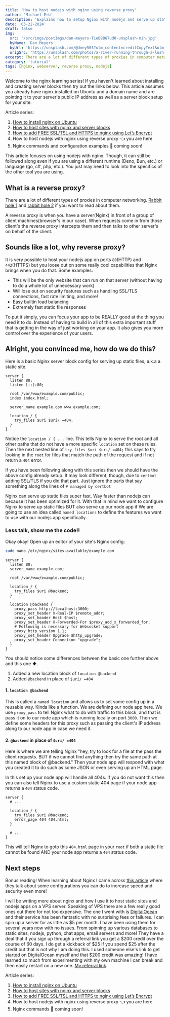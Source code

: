 ```yaml
---
title: 'How to host nodejs with nginx using reverse proxy'
author: 'Michael Erb'
description: 'Explains how to setup Nginx with nodejs and serve up static files too!'
date: '03-22-2024'
draft: false
img:
  src: '/src/imgs/postImgs/dan-meyers-TieB9BG7ud0-unsplash-min.jpg'
  byName: 'Dan Meyers'
  byUrl: 'https://unsplash.com/@dmey503?utm_content=creditCopyText&utm_medium=referral&utm_source=unsplash'
  origSrc: 'https://unsplash.com/photos/a-river-running-through-a-lush-green-field-TieB9BG7ud0?utm_content=creditCopyText&utm_medium=referral&utm_source=unsplash'
excerpt: There are a lot of different types of proxies in computer networking. A reverse proxy is when you have a server(Nginx) in front of a group of client machines(browser's in our case). When requests come in from those client's the reverse proxy intercepts them and then talks to other server's on behalf of the client. It is very possible to host your nodejs app on ports `80`(HTTP) and `443`(HTTPS) but you loose out on some really cool capabilities that Nginx brings when you do that. Some examples...
category: 'tutorial'
tags: [nginx, webserver, reverse proxy, nodejs]
---
```


Welcome to the nginx learning series! If you haven't learned about installing and creating server blocks then try out the links below. This article assumes you already have nginx installed on Ubuntu and a domain name and are pointing it to your server's public IP address as well as a server block setup for your site.

Article series:
1. <a href="/blog/how-to-install-nginx-ubuntu" target="_blank">How to install nginx on Ubuntu</a>
2. <a href="/blog/how-to-host-sites-with-nginx-and-server-blocks" target="_blank">How to host sites with nginx and server blocks</a>
3. <a href="/blog/how-to-add-free-ssltsl-https-to-nginx-using-lets-encrypt" target="_blank">How to add FREE SSL/TSL and HTTPS to nginx using Let’s Encrypt</a>
4. How to host nodejs with nginx using reverse proxy 👈 you are here
5. Nginx commands and configuration examples 🫥 coming soon!

This article focuses on using nodejs with nginx. Though, it can still be followed along even if you are using a different runtime (Deno, Bun, etc.) or language (go, c#, php, etc.). You just may need to look into the specifics of the other tool you are using.

## What is a reverse proxy?

There are a lot of different types of proxies in computer networking. <a href="https://en.wikipedia.org/wiki/Proxy_server" target="_blank">Rabbit hole 1</a> and <a href="https://proxyway.com/guides/types-of-proxies" target="_blank">rabbit hole 2</a> if you want to read about them.

A reverse proxy is when you have a server(Nginx) in front of a group of client machines(browser's in our case). When requests come in from those client's the reverse proxy intercepts them and then talks to other server's on behalf of the client.

## Sounds like a lot, why reverse proxy?

It is very possible to host your nodejs app on ports `80`(HTTP) and `443`(HTTPS) but you loose out on some really cool capabilities that Nginx brings when you do that. Some examples:

* This will be the only website that can run on that server (without having to do a whole lot of unnecessary work)
* Will lose out on security features such as handling SSL/TLS connections, fast rate limiting, and more!
* Easy builtin load balancing
* Extremely fast static file responses

To put it simply, you can focus your app to be REALLY good at the thing you need it to do. Instead of having to build in all of this extra important stuff that is getting in the way of just working on your app. It also gives you more control over the experience of your users.

## Alright, you convinced me, how do we do this?

Here is a basic Nginx server block config for serving up static files, a.k.a a static site.

```nginx
server {
  listen 80;
  listen [::]:80;

  root /var/www/example.com/public;
  index index.html;

  server_name example.com www.example.com;

  location / {
    try_files $uri $uri/ =404;
  }
}
```

Notice the `location / { ...` line. This tells Nginx to serve the root and all other paths that do not have a more specific `location` set on these rules. Then the next nested line of `try_files $uri $uri/ =404;` this says to try looking in the `root` for files that match the path of the request and if not return a `404` error.

If you have been following along with this series then we should have the above config already setup. It may look different, though, due to `certbot` adding SSL/TLS if you did that part. Just ignore the parts that say something along the lines of `# managed by certbot`

Nginx can serve up static files super fast. Way faster than nodejs can because it has been optimized for it. With that in mind we want to configure Nginx to serve up static files BUT also serve up our node app if We are going to use an idea called `named locations` to define the features we want to use with our nodejs app specifically.

### Less talk, show me the code!!

Okay okay! Open up an editor of your site's Nginx config:

```bash
sudo nano /etc/nginx/sites-available/example.com
```

```nginx
server {
  listen 80;
  server_name example.com;

  root /var/www/example.com/public;

  location / {
    try_files $uri @backend;
  }

  location @backend {
    proxy_pass http://localhost:3000;
    proxy_set_header X-Real-IP $remote_addr;
    proxy_set_header Host $host;
    proxy_set_header X-Forwarded-For $proxy_add_x_forwarded_for;
    # Following is necessary for Websocket support
    proxy_http_version 1.1;
    proxy_set_header Upgrade $http_upgrade;
    proxy_set_header Connection "upgrade";
  }
}
```

You should notice some differences between the basic one further above and this one ⬆️.

1. Added a new location block of `location @backend`
2. Added `@backend` in place of `$uri/ =404`

#### 1. `location @backend`

This is called a `named location` and allows us to set some config up in a reusable way. Kinda like a function. We are defining our node app here. We use `proxy_pass` to tell Nginx what to do with traffic to this block, and that is pass it on to our node app which is running locally on port `3000`. Then we define some headers for this proxy such as passing the client's IP address along to our node app in case we need it.

#### 2. `@backend` in place of `$uri/ =404`

Here is where we are telling Nginx "hey, try to look for a file at the pass the client requests. BUT if we cannot find anything then try the same path at this named block of @backend." Then your node app will respond with what you created it to do such as some JSON or even serving up an HTML page.

In this set up your node app will handle all 404s. If you do not want this then you can also tell Nginx to use a custom static 404 page if your node app returns a `404` status code.

```nginx
server {
  # ...

  location / {
    try_files $uri @backend;
    error_page 404 404.html;
  }

  # ...
}
```

This will tell Nginx to goto this `404.html` page in your `root` if both a static file cannot be found AND your node app returns a `404` status code.

## Next steps

Bonus reading! When learning about Nginx I came across <a href="https://www.freecodecamp.org/news/powerful-ways-to-supercharge-your-nginx-server-and-improve-its-performance-a8afdbfde64d/" target="_blank">this article</a> where they talk about some configurations you can do to increase speed and security even more!

I will be writing more about nginx and how I use it to host static sites and nodejs apps on a VPS server. Speaking of VPS there are a few really good ones out there for not too expensive. The one I went with is [DigitalOcean](https://m.do.co/c/5274752299b2) and their service has been fantastic with no surprising fees or failures. I can spin up a server for as little as $5 per month. I have been using them for several years now with no issues. From spinning up various databases to static sites, nodejs, python, chat apps, email servers and more! They have a deal that if you sign up through a referral link you get a $200 credit over the course of 60 days. I do get a kickback of $25 if you spend $25 after the credit but that is not why I am doing this. I used someone else's link to get started on DigitalOcean myself and that $200 credit was amazing! I have learned so much from experimenting with my own machine I can break and then easily restart on a new one. [My referral link](https://m.do.co/c/5274752299b2).

Article series:
1. <a href="/blog/how-to-install-nginx-ubuntu" target="_blank">How to install nginx on Ubuntu</a>
2. <a href="/blog/how-to-host-sites-with-nginx-and-server-blocks" target="_blank">How to host sites with nginx and server blocks</a>
3. <a href="/blog/how-to-add-free-ssltsl-https-to-nginx-using-lets-encrypt" target="_blank">How to add FREE SSL/TSL and HTTPS to nginx using Let’s Encrypt</a>
4. How to host nodejs with nginx using reverse proxy 👈 you are here
5. Nginx commands 🫥 coming soon!
